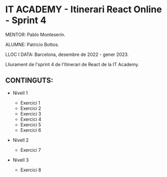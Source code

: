 # IT ACADEMY - Itinerari React Online - Sprint 4

MENTOR: Pablo Monteserín.

ALUMNE: Patricio Bottos. 

LLOC I DATA: Barcelona, desembre de 2022 - gener 2023.


Lliurament de l'sprint 4 de l'Itinerari de React de la IT Academy.

## CONTINGUTS:
- Nivell 1
  - Exercici 1
  - Exercici 2
  - Exercici 3
  - Exercici 4
  - Exercici 5
  - Exercici 6
  
- Nivell 2
  - Exercici 7
 
- Nivell 3
  - Exercici 8
